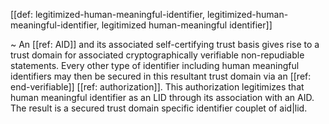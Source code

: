 [[def: legitimized-human-meaningful-identifier, legitimized-human-meaningful-identifier, legitimized human-meaningful identifier]]

~ An [[ref: AID]] and its associated self-certifying trust basis gives rise to a trust domain for associated cryptographically verifiable non-repudiable statements. Every other type of identifier including human meaningful identifiers may then be secured in this resultant trust domain via an [[ref: end-verifiable]] [[ref: authorization]]. This authorization legitimizes that human meaningful identifier as an LID through its association with an AID. The result is a secured trust domain specific identifier couplet of aid|lid.
